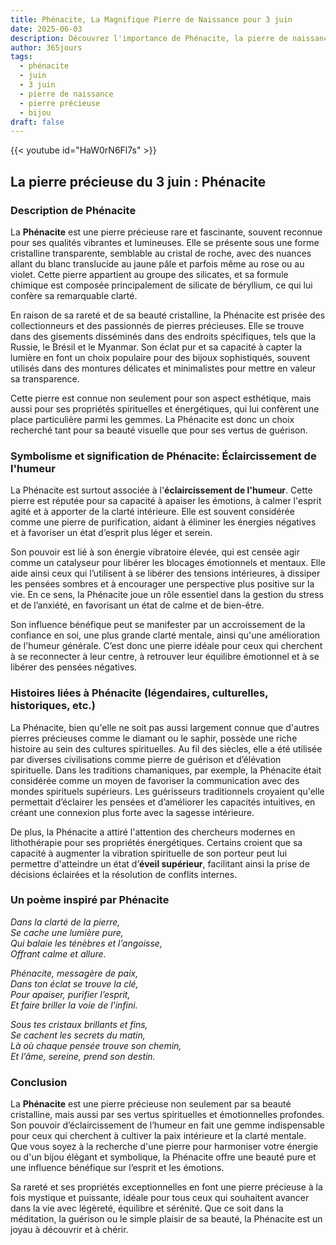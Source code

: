 ```yaml
---
title: Phénacite, La Magnifique Pierre de Naissance pour 3 juin
date: 2025-06-03
description: Découvrez l'importance de Phénacite, la pierre de naissance du 3 juin qui symbolise Éclaircissement de l'humeur. Laissez sa beauté et sa signification illuminer votre journée.
author: 365jours
tags:
  - phénacite
  - juin
  - 3 juin
  - pierre de naissance
  - pierre précieuse
  - bijou
draft: false
---
```


{{< youtube id="HaW0rN6Fl7s" >}}

## La pierre précieuse du 3 juin : Phénacite

### Description de Phénacite

La **Phénacite** est une pierre précieuse rare et fascinante, souvent reconnue pour ses qualités vibrantes et lumineuses. Elle se présente sous une forme cristalline transparente, semblable au cristal de roche, avec des nuances allant du blanc translucide au jaune pâle et parfois même au rose ou au violet. Cette pierre appartient au groupe des silicates, et sa formule chimique est composée principalement de silicate de béryllium, ce qui lui confère sa remarquable clarté.

En raison de sa rareté et de sa beauté cristalline, la Phénacite est prisée des collectionneurs et des passionnés de pierres précieuses. Elle se trouve dans des gisements disséminés dans des endroits spécifiques, tels que la Russie, le Brésil et le Myanmar. Son éclat pur et sa capacité à capter la lumière en font un choix populaire pour des bijoux sophistiqués, souvent utilisés dans des montures délicates et minimalistes pour mettre en valeur sa transparence.

Cette pierre est connue non seulement pour son aspect esthétique, mais aussi pour ses propriétés spirituelles et énergétiques, qui lui confèrent une place particulière parmi les gemmes. La Phénacite est donc un choix recherché tant pour sa beauté visuelle que pour ses vertus de guérison.

### Symbolisme et signification de Phénacite: Éclaircissement de l'humeur

La Phénacite est surtout associée à l'**éclaircissement de l'humeur**. Cette pierre est réputée pour sa capacité à apaiser les émotions, à calmer l'esprit agité et à apporter de la clarté intérieure. Elle est souvent considérée comme une pierre de purification, aidant à éliminer les énergies négatives et à favoriser un état d’esprit plus léger et serein.

Son pouvoir est lié à son énergie vibratoire élevée, qui est censée agir comme un catalyseur pour libérer les blocages émotionnels et mentaux. Elle aide ainsi ceux qui l’utilisent à se libérer des tensions intérieures, à dissiper les pensées sombres et à encourager une perspective plus positive sur la vie. En ce sens, la Phénacite joue un rôle essentiel dans la gestion du stress et de l’anxiété, en favorisant un état de calme et de bien-être.

Son influence bénéfique peut se manifester par un accroissement de la confiance en soi, une plus grande clarté mentale, ainsi qu'une amélioration de l'humeur générale. C’est donc une pierre idéale pour ceux qui cherchent à se reconnecter à leur centre, à retrouver leur équilibre émotionnel et à se libérer des pensées négatives.

### Histoires liées à Phénacite (légendaires, culturelles, historiques, etc.)

La Phénacite, bien qu'elle ne soit pas aussi largement connue que d'autres pierres précieuses comme le diamant ou le saphir, possède une riche histoire au sein des cultures spirituelles. Au fil des siècles, elle a été utilisée par diverses civilisations comme pierre de guérison et d’élévation spirituelle. Dans les traditions chamaniques, par exemple, la Phénacite était considérée comme un moyen de favoriser la communication avec des mondes spirituels supérieurs. Les guérisseurs traditionnels croyaient qu'elle permettait d’éclairer les pensées et d’améliorer les capacités intuitives, en créant une connexion plus forte avec la sagesse intérieure.

De plus, la Phénacite a attiré l'attention des chercheurs modernes en lithothérapie pour ses propriétés énergétiques. Certains croient que sa capacité à augmenter la vibration spirituelle de son porteur peut lui permettre d'atteindre un état d’**éveil supérieur**, facilitant ainsi la prise de décisions éclairées et la résolution de conflits internes.

### Un poème inspiré par Phénacite

_Dans la clarté de la pierre,  
Se cache une lumière pure,  
Qui balaie les ténèbres et l’angoisse,  
Offrant calme et allure._

_Phénacite, messagère de paix,  
Dans ton éclat se trouve la clé,  
Pour apaiser, purifier l’esprit,  
Et faire briller la voie de l'infini._

_Sous tes cristaux brillants et fins,  
Se cachent les secrets du matin,  
Là où chaque pensée trouve son chemin,  
Et l’âme, sereine, prend son destin._

### Conclusion

La **Phénacite** est une pierre précieuse non seulement par sa beauté cristalline, mais aussi par ses vertus spirituelles et émotionnelles profondes. Son pouvoir d’éclaircissement de l’humeur en fait une gemme indispensable pour ceux qui cherchent à cultiver la paix intérieure et la clarté mentale. Que vous soyez à la recherche d'une pierre pour harmoniser votre énergie ou d'un bijou élégant et symbolique, la Phénacite offre une beauté pure et une influence bénéfique sur l’esprit et les émotions.

Sa rareté et ses propriétés exceptionnelles en font une pierre précieuse à la fois mystique et puissante, idéale pour tous ceux qui souhaitent avancer dans la vie avec légèreté, équilibre et sérénité. Que ce soit dans la méditation, la guérison ou le simple plaisir de sa beauté, la Phénacite est un joyau à découvrir et à chérir.